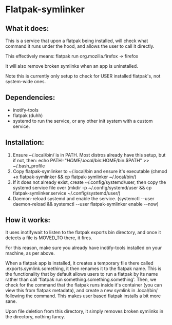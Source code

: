 # Flatpak-symlinker

## What it does:
This is a service that upon a flatpak being installed, will check what command it runs under the hood, and allows the user to call it directly.

This effectively means:
flatpak run org.mozilla.firefox -> firefox

It will also remove broken symlinks when an app is uninstalled.

Note this is currently only setup to check for USER installed flatpak's, not system-wide ones.

## Dependencies:

- inotify-tools
- flatpak (duhh)
- systemd to run the service, or any other init system with a custom service.

## Installation:
1. Ensure ~/.local/bin/ is in PATH. Most distros already have this setup, but if not, then: echo PATH="$HOME/.local/bin:$HOME/bin:$PATH" >> ~/.bash_profile
2. Copy flatpak-symlinker to ~/.local/bin and ensure it's executable (chmod +x flatpak-symlinker && cp flatpak-symlinker ~/.local/bin/)
3. If it does not already exist, create ~/.config/systemd/user, then copy the systemd service file over (mkdir -p ~/.config/systemd/user && cp flatpak-symlinker.service ~/.config/systemd/user/)
4. Daemon-reload systemd and enable the service. (systemctl --user daemon-reload && systemctl --user flatpak-symlinker enable --now)

## How it works:

It uses inotifywait to listen to the flatpak exports bin directory, and once it detects a file is MOVED_TO there, it fires. 

For this reason, make sure you already have inotify-tools installed on your machine, as per above.

When a flatpak app is installed, it creates a temporary file there called .exports.symlink.something, it then renames it to the flatpak name. This is the functionality that by default allows users to run a flatpak by its name rather than call 'flatpak run something.something.something'. Then, we check for the command that the flatpak runs inside it's container (you can view this from flatpak metadata), and create a new symlink in .local/bin/ following the command. This makes user based flatpak installs a bit more sane.

Upon file deletion from this directory, it simply removes broken symlinks in the directory, nothing fancy.